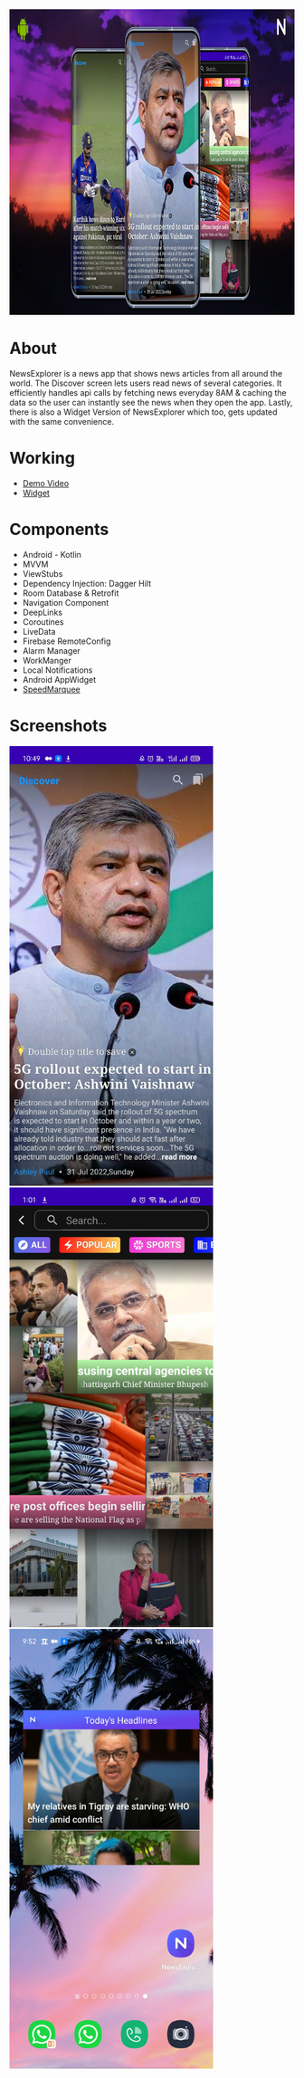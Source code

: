  <img src="https://github.com/RohanPatil1/NewsExplorer/blob/master/images/bg.png"  height="540" width="960" alt="">

# About 
NewsExplorer is a news app that shows news articles from all around the world. The Discover screen
lets users read news of several categories. It efficiently handles api calls by fetching news
everyday 8AM & caching the data so the user can instantly see the news when they open the app.
Lastly, there is also a Widget Version of NewsExplorer which too, gets updated with the same
convenience.

# Working

- [Demo Video](https://youtu.be/FYAJ52PTVHE)
- [Widget](https://youtube.com/shorts/ocBrdFYgPYw)

# Components
- Android - Kotlin
- MVVM
- ViewStubs
- Dependency Injection: Dagger Hilt
- Room Database & Retrofit
- Navigation Component
- DeepLinks
- Coroutines
- LiveData 
- Firebase RemoteConfig
- Alarm Manager
- WorkManger
- Local Notifications
- Android AppWidget
- [SpeedMarquee](https://github.com/RohanPatil1/SpeedMarquee)

 # Screenshots
<img src="https://github.com/RohanPatil1/NewsExplorer/blob/master/images/ss1.jpg" width="360" height="777" />
<img src="https://github.com/RohanPatil1/NewsExplorer/blob/master/images/ss2.jpg" width="360" height="777" />
<img src="https://github.com/RohanPatil1/NewsExplorer/blob/master/images/ss3.jpg" width="360" height="777" />
